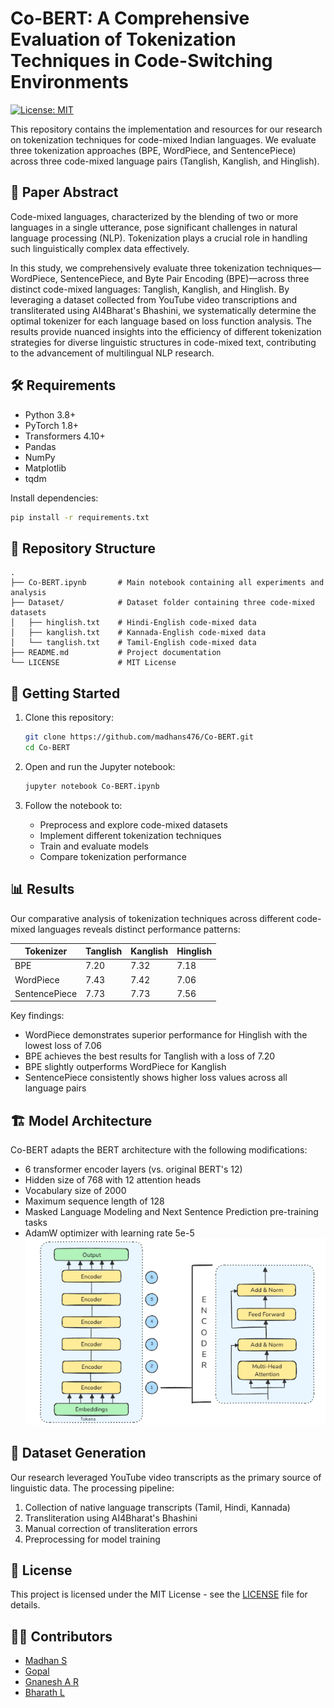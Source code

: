 # Co-BERT: A Comprehensive Evaluation of Tokenization Techniques in Code-Switching Environments

[![License: MIT](https://img.shields.io/badge/License-MIT-yellow.svg)](https://opensource.org/licenses/MIT)

This repository contains the implementation and resources for our research on tokenization techniques for code-mixed Indian languages. We evaluate three tokenization approaches (BPE, WordPiece, and SentencePiece) across three code-mixed language pairs (Tanglish, Kanglish, and Hinglish).

## 📝 Paper Abstract

Code-mixed languages, characterized by the blending of two or more languages in a single utterance, pose significant challenges in natural language processing (NLP). Tokenization plays a crucial role in handling such linguistically complex data effectively. 

In this study, we comprehensively evaluate three tokenization techniques—WordPiece, SentencePiece, and Byte Pair Encoding (BPE)—across three distinct code-mixed languages: Tanglish, Kanglish, and Hinglish. By leveraging a dataset collected from YouTube video transcriptions and transliterated using AI4Bharat's Bhashini, we systematically determine the optimal tokenizer for each language based on loss function analysis. The results provide nuanced insights into the efficiency of different tokenization strategies for diverse linguistic structures in code-mixed text, contributing to the advancement of multilingual NLP research.

## 🛠️ Requirements

- Python 3.8+
- PyTorch 1.8+
- Transformers 4.10+
- Pandas
- NumPy
- Matplotlib
- tqdm

Install dependencies:
```bash
pip install -r requirements.txt
```

## 📁 Repository Structure

```
.
├── Co-BERT.ipynb       # Main notebook containing all experiments and analysis
├── Dataset/            # Dataset folder containing three code-mixed datasets
│   ├── hinglish.txt    # Hindi-English code-mixed data
│   ├── kanglish.txt    # Kannada-English code-mixed data
│   └── tanglish.txt    # Tamil-English code-mixed data
├── README.md           # Project documentation
└── LICENSE             # MIT License
```

## 🚀 Getting Started

1. Clone this repository:
   ```bash
   git clone https://github.com/madhans476/Co-BERT.git
   cd Co-BERT
   ```

2. Open and run the Jupyter notebook:
   ```bash
   jupyter notebook Co-BERT.ipynb
   ```

3. Follow the notebook to:
   - Preprocess and explore code-mixed datasets
   - Implement different tokenization techniques
   - Train and evaluate models
   - Compare tokenization performance

## 📊 Results

Our comparative analysis of tokenization techniques across different code-mixed languages reveals distinct performance patterns:

| Tokenizer | Tanglish | Kanglish | Hinglish |
|-----------|----------|----------|----------|
| BPE       |7.20      |   7.32   | 7.18     |
| WordPiece | 7.43     | 7.42     | 7.06     |
| SentencePiece | 7.73  | 7.73    | 7.56     |

Key findings:
- WordPiece demonstrates superior performance for Hinglish with the lowest loss of 7.06
- BPE achieves the best results for Tanglish with a loss of 7.20
- BPE slightly outperforms WordPiece for Kanglish
- SentencePiece consistently shows higher loss values across all language pairs

## 🏗️ Model Architecture

Co-BERT adapts the BERT architecture with the following modifications:
- 6 transformer encoder layers (vs. original BERT's 12)
- Hidden size of 768 with 12 attention heads
- Vocabulary size of 2000
- Maximum sequence length of 128
- Masked Language Modeling and Next Sentence Prediction pre-training tasks
- AdamW optimizer with learning rate 5e-5
![Alt text](image/arch.png) 
## 🔄 Dataset Generation

Our research leveraged YouTube video transcripts as the primary source of linguistic data. The processing pipeline:
1. Collection of native language transcripts (Tamil, Hindi, Kannada)
2. Transliteration using AI4Bharat's Bhashini
3. Manual correction of transliteration errors
4. Preprocessing for model training

## 📄 License

This project is licensed under the MIT License - see the [LICENSE](LICENSE) file for details.

## 👨‍💻 Contributors

- [Madhan S](https://github.com/madhans476)
- [Gopal](https://github.com/gopal7368)
- [Gnanesh A R](https://github.com/22bds023)
- [Bharath L](https://github.com/BharathL2)


